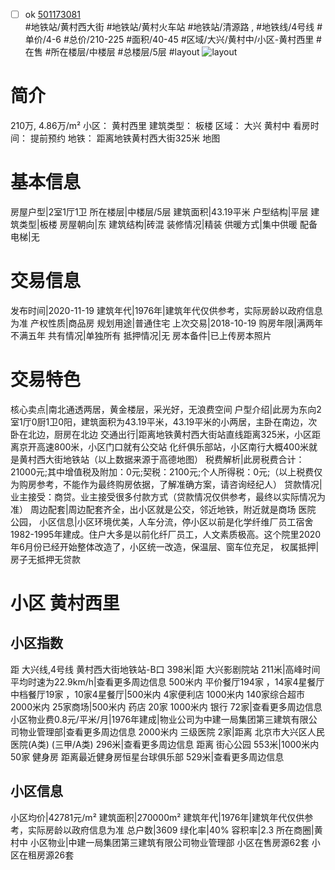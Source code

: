 - [ ] ok [501173081](https://bj.5i5j.com/ershoufang/501173081.html)  
 #地铁站/黄村西大街 #地铁站/黄村火车站 #地铁站/清源路 ,  #地铁线/4号线
#单价/4-6 #总价/210-225 #面积/40-45   #区域/大兴/黄村中/小区-黄村西里 #在售 #所在楼层/中楼层 #总楼层/5层 #layout 
![layout](http://image2a.5i5j.com/bdir/layout/cee7349804644a6c8d2ad9263ae5391f.jpg_P5.jpg) 
# 简介 
 210万,  4.86万/m² 
小区： 黄村西里
建筑类型： 板楼
区域： 大兴 黄村中
看房时间： 提前预约
地铁： 距离地铁黄村西大街325米 地图
# 基本信息 
 房屋户型|2室1厅1卫
所在楼层|中楼层/5层
建筑面积|43.19平米
户型结构|平层
建筑类型|板楼
房屋朝向|东
建筑结构|砖混
装修情况|精装
供暖方式|集中供暖
配备电梯|无
# 交易信息 
 发布时间|2020-11-19
建筑年代|1976年|建筑年代仅供参考，实际房龄以政府信息为准
产权性质|商品房
规划用途|普通住宅
上次交易|2018-10-19
购房年限|满两年不满五年
共有情况|单独所有
抵押情况|无
房本备件|已上传房本照片
# 交易特色 
 核心卖点|南北通透两居，黄金楼层，采光好，无浪费空间
户型介绍|此房为东向2室1厅0厨1卫0阳，建筑面积为43.19平米，43.19平米的小两居，主卧在南边，次卧在北边，厨房在北边
交通出行|距离地铁黄村西大街站直线距离325米，小区距离京开高速800米，小区门口就有公交站 化纤俱乐部站，小区南行大概400米就是黄村西大街地铁站（以上数据来源于高德地图）
税费解析|此房税费合计：21000元;其中增值税及附加：0元;契税：2100元;个人所得税：0元;（以上税费仅为购房参考，不能作为最终购房依据，了解准确方案，请咨询经纪人）
贷款情况|业主接受：商贷。业主接受很多付款方式（贷款情况仅供参考，最终以实际情况为准）
周边配套|周边配套齐全，出小区就是公交，邻近地铁，附近就是商场 医院 公园，
小区信息|小区环境优美，人车分流，停小区以前是化学纤维厂员工宿舍 1982-1995年建成。住户大多是以前化纤厂员工，人文素质极高。这个院里2020年6月份已经开始整体改造了，小区统一改造，保温层、窗车位充足，
权属抵押|房子无抵押无贷款
# 小区 黄村西里
## 小区指数 
 距 大兴线,4号线 黄村西大街地铁站-B口 398米|距 大兴影剧院站 211米|高峰时间平均时速为22.9km/h|查看更多周边信息
500米内 平价餐厅194家 ，14家4星餐厅
中档餐厅19家 ，10家4星餐厅|500米内 4家便利店
1000米内 140家综合超市
2000米内 25家商场|500米内 药店 20家
1000米内 银行 72家|查看更多周边信息
小区物业费0.8元/平米/月|1976年建成|物业公司为中建一局集团第三建筑有限公司物业管理部|查看更多周边信息
2000米内 三级医院 2家|距离 北京市大兴区人民医院(A类) (三甲/A类) 296米|查看更多周边信息
距离 街心公园 553米|1000米内 50家 健身房
距离最近健身房恒星台球俱乐部 529米|查看更多周边信息
## 小区信息 
 小区均价|42781元/m²
建筑面积|270000m²
建筑年代|1976年|建筑年代仅供参考，实际房龄以政府信息为准
总户数|3609
绿化率|40%
容积率|2.3
所在商圈|黄村中
小区物业|中建一局集团第三建筑有限公司物业管理部
小区在售房源62套
小区在租房源26套

